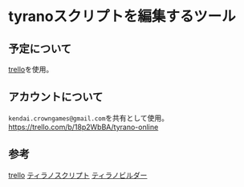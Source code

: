 # tyranoスクリプトを編集するツール

## 予定について

[trello][*1]を使用。

## アカウントについて
`kendai.crowngames@gmail.com`を共有として使用。
https://trello.com/b/18p2WbBA/tyrano-online

## 参考

[trello][*1]
[ティラノスクリプト][*2]
[ティラノビルダー][*3]

[*1]:https://trello.com/b/18p2WbBA/tyrano-online
[*2]:http://tyrano.jp
[*3]:http://b.tyrano.jp
